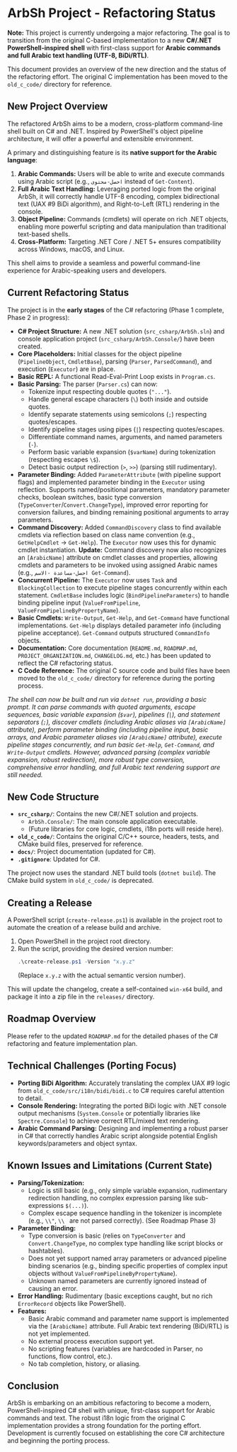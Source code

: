 # ArbSh Project - Refactoring Status

**Note:** This project is currently undergoing a major refactoring. The goal is to transition from the original C-based implementation to a new **C#/.NET PowerShell-inspired shell** with first-class support for **Arabic commands and full Arabic text handling (UTF-8, BiDi/RTL)**.

This document provides an overview of the new direction and the status of the refactoring effort. The original C implementation has been moved to the `old_c_code/` directory for reference.

## New Project Overview

The refactored ArbSh aims to be a modern, cross-platform command-line shell built on C# and .NET. Inspired by PowerShell's object pipeline architecture, it will offer a powerful and extensible environment.

A primary and distinguishing feature is its **native support for the Arabic language**:

1.  **Arabic Commands:** Users will be able to write and execute commands using Arabic script (e.g., `احصل-محتوى` instead of `Get-Content`).
2.  **Full Arabic Text Handling:** Leveraging ported logic from the original ArbSh, it will correctly handle UTF-8 encoding, complex bidirectional text (UAX #9 BiDi algorithm), and Right-to-Left (RTL) rendering in the console.
3.  **Object Pipeline:** Commands (cmdlets) will operate on rich .NET objects, enabling more powerful scripting and data manipulation than traditional text-based shells.
4.  **Cross-Platform:** Targeting .NET Core / .NET 5+ ensures compatibility across Windows, macOS, and Linux.

This shell aims to provide a seamless and powerful command-line experience for Arabic-speaking users and developers.

## Current Refactoring Status

The project is in the **early stages** of the C# refactoring (Phase 1 complete, Phase 2 in progress):

-   **C# Project Structure:** A new .NET solution (`src_csharp/ArbSh.sln`) and console application project (`src_csharp/ArbSh.Console/`) have been created.
-   **Core Placeholders:** Initial classes for the object pipeline (`PipelineObject`, `CmdletBase`), parsing (`Parser`, `ParsedCommand`), and execution (`Executor`) are in place.
-   **Basic REPL:** A functional Read-Eval-Print Loop exists in `Program.cs`.
-   **Basic Parsing:** The parser (`Parser.cs`) can now:
    -   Tokenize input respecting double quotes (`"..."`).
    -   Handle general escape characters (`\`) both inside and outside quotes.
    -   Identify separate statements using semicolons (`;`) respecting quotes/escapes.
    -   Identify pipeline stages using pipes (`|`) respecting quotes/escapes.
    -   Differentiate command names, arguments, and named parameters (`-`).
    -   Perform basic variable expansion (`$varName`) during tokenization (respecting escapes `\$`).
    -   Detect basic output redirection (`>`, `>>`) (parsing still rudimentary).
-   **Parameter Binding:** Added `ParameterAttribute` (with pipeline support flags) and implemented parameter binding in the `Executor` using reflection. Supports named/positional parameters, mandatory parameter checks, boolean switches, basic type conversion (`TypeConverter`/`Convert.ChangeType`), improved error reporting for conversion failures, and binding remaining positional arguments to array parameters.
-   **Command Discovery:** Added `CommandDiscovery` class to find available cmdlets via reflection based on class name convention (e.g., `GetHelpCmdlet` -> `Get-Help`). The `Executor` now uses this for dynamic cmdlet instantiation. **Update:** Command discovery now also recognizes an `[ArabicName]` attribute on cmdlet classes and properties, allowing cmdlets and parameters to be invoked using assigned Arabic names (e.g., `احصل-مساعدة -الاسم Get-Command`).
-   **Concurrent Pipeline:** The `Executor` now uses `Task` and `BlockingCollection` to execute pipeline stages concurrently within each statement. `CmdletBase` includes logic (`BindPipelineParameters`) to handle binding pipeline input (`ValueFromPipeline`, `ValueFromPipelineByPropertyName`).
-   **Basic Cmdlets:** `Write-Output`, `Get-Help`, and `Get-Command` have functional implementations. `Get-Help` displays detailed parameter info (including pipeline acceptance). `Get-Command` outputs structured `CommandInfo` objects.
-   **Documentation:** Core documentation (`README.md`, `ROADMAP.md`, `PROJECT_ORGANIZATION.md`, `CHANGELOG.md`, etc.) has been updated to reflect the C# refactoring status.
-   **C Code Reference:** The original C source code and build files have been moved to the `old_c_code/` directory for reference during the porting process.

*The shell can now be built and run via `dotnet run`, providing a basic prompt. It can parse commands with quoted arguments, escape sequences, basic variable expansion (`$var`), pipelines (`|`), and statement separators (`;`), discover cmdlets (including Arabic aliases via `[ArabicName]` attribute), perform parameter binding (including pipeline input, basic arrays, and Arabic parameter aliases via `[ArabicName]` attribute), execute pipeline stages concurrently, and run basic `Get-Help`, `Get-Command`, and `Write-Output` cmdlets. However, advanced parsing (complex variable expansion, robust redirection), more robust type conversion, comprehensive error handling, and full Arabic text rendering support are still needed.*

## New Code Structure

-   **`src_csharp/`**: Contains the new C#/.NET solution and projects.
    -   `ArbSh.Console/`: The main console application executable.
    -   (Future libraries for core logic, cmdlets, i18n ports will reside here).
-   **`old_c_code/`**: Contains the original C/C++ source, headers, tests, and CMake build files, preserved for reference.
-   **`docs/`**: Project documentation (updated for C#).
-   **`.gitignore`**: Updated for C#.

The project now uses the standard .NET build tools (`dotnet build`). The CMake build system in `old_c_code/` is deprecated.

## Creating a Release

A PowerShell script (`create-release.ps1`) is available in the project root to automate the creation of a release build and archive.

1.  Open PowerShell in the project root directory.
2.  Run the script, providing the desired version number:
    ```powershell
    .\create-release.ps1 -Version "x.y.z"
    ```
    (Replace `x.y.z` with the actual semantic version number).

This will update the changelog, create a self-contained `win-x64` build, and package it into a zip file in the `releases/` directory.

## Roadmap Overview

Please refer to the updated `ROADMAP.md` for the detailed phases of the C# refactoring and feature implementation plan.

## Technical Challenges (Porting Focus)

-   **Porting BiDi Algorithm:** Accurately translating the complex UAX #9 logic from `old_c_code/src/i18n/bidi/bidi.c` to C# requires careful attention to detail.
-   **Console Rendering:** Integrating the ported BiDi logic with .NET console output mechanisms (`System.Console` or potentially libraries like `Spectre.Console`) to achieve correct RTL/mixed text rendering.
-   **Arabic Command Parsing:** Designing and implementing a robust parser in C# that correctly handles Arabic script alongside potential English keywords/parameters and object syntax.

## Known Issues and Limitations (Current State)

-   **Parsing/Tokenization:**
    -   Logic is still basic (e.g., only simple variable expansion, rudimentary redirection handling, no complex expression parsing like sub-expressions `$(...)`).
    -   Complex escape sequence handling in the tokenizer is incomplete (e.g., `\\"`, `\\ ` are not parsed correctly). (See Roadmap Phase 3)
-   **Parameter Binding:**
    -   Type conversion is basic (relies on `TypeConverter` and `Convert.ChangeType`, no complex type handling like script blocks or hashtables).
    -   Does not yet support named array parameters or advanced pipeline binding scenarios (e.g., binding specific properties of complex input objects without `ValueFromPipelineByPropertyName`).
    -   Unknown named parameters are currently ignored instead of causing an error.
-   **Error Handling:** Rudimentary (basic exceptions caught, but no rich `ErrorRecord` objects like PowerShell).
-   **Features:**
    -   Basic Arabic command and parameter name support is implemented via the `[ArabicName]` attribute. Full Arabic text rendering (BiDi/RTL) is not yet implemented.
    -   No external process execution support yet.
    -   No scripting features (variables are hardcoded in Parser, no functions, flow control, etc.).
    -   No tab completion, history, or aliasing.

## Conclusion

ArbSh is embarking on an ambitious refactoring to become a modern, PowerShell-inspired C# shell with unique, first-class support for Arabic commands and text. The robust i18n logic from the original C implementation provides a strong foundation for the porting effort. Development is currently focused on establishing the core C# architecture and beginning the porting process.

